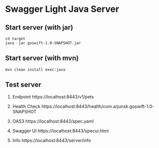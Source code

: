 # Swagger Light Java Server

## Start server (with jar)
```
cd target
java -jar goswift-1.0-SNAPSHOT.jar
```
## Start server (with mvn)
```
mvn clean install exec:java
```

## Test server
1. Endpoint
https://localhost:8443/v1/pets 

2. Health Check
https://localhost:8443/health/com.arjunsk.goswift-1.0-SNAPSHOT

3. OAS3 
https://localhost:8443/spec.yaml

4. Swagger UI
https://localhost:8443/specui.html

5. Info
https://localhost:8443/server/info